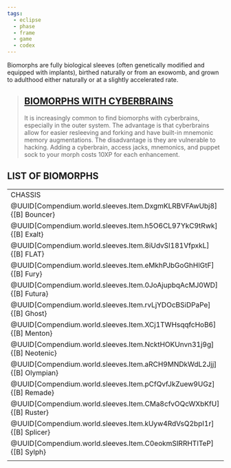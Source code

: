 ```yaml
---
tags:
  - eclipse
  - phase
  - frame
  - game
  - codex
---
```


Biomorphs are fully biological sleeves (often genetically modified and equipped with implants), birthed naturally or from an exowomb, and grown to adulthood either naturally or at a slightly accelerated rate.

> ## [BIOMORPHS WITH CYBERBRAINS](https://eclipsephase.github.io/en/04/22-common-biomorphs.html#biomorphs-with-cyberbrains)
> 
> It is increasingly common to find biomorphs with cyberbrains, especially in the outer system. The advantage is that cyberbrains allow for easier resleeving and forking and have built-in mnemonic memory augmentations. The disadvantage is they are vulnerable to hacking. Adding a cyberbrain, access jacks, mnemonics, and puppet sock to your morph costs 10XP for each enhancement.

## LIST OF BIOMORPHS
|   |   |
|---|---|
|CHASSIS|SYSTEM|
|@UUID[Compendium.world.sleeves.Item.DxgmKLRBVFAwUbj8]{[B] Bouncer} | @UUID[Compendium.world.sleeves.Item.PChFET1kqTJ0iKt8]{[B] Bouncer:SP}|
|@UUID[Compendium.world.sleeves.Item.h5O6CL97YkC9tRwk]{[B] Exalt} | @UUID[Compendium.world.sleeves.Item.D8rCAomV8mxCDYOe]{[B] Exalt:SP}|
|@UUID[Compendium.world.sleeves.Item.8iUdvSI181VfpxkL]{[B] FLAT} | @UUID[Compendium.world.sleeves.Item.KuqhTQXEYHcnWVnd]{[B] FLAT:SP}|
|@UUID[Compendium.world.sleeves.Item.eMkhPJbGoGhHlGtF]{[B] Fury} | @UUID[Compendium.world.sleeves.Item.rPRsDojgoRgsVS8b]{[B] Fury:SP}|
|@UUID[Compendium.world.sleeves.Item.0JoAjupbqAcMJ0WD]{[B] Futura} | @UUID[Compendium.world.sleeves.Item.mDRn3Kj2xYExludy]{[B] Futura:SP}|
|@UUID[Compendium.world.sleeves.Item.rvLjYDOcBSiDPaPe]{[B] Ghost} | @UUID[Compendium.world.sleeves.Item.rPwS9WCgva8fyZAs]{[B] Ghost:SP}|
|@UUID[Compendium.world.sleeves.Item.XCj1TWHsqqfcHoB6]{[B] Menton} | @UUID[Compendium.world.sleeves.Item.NsYTjM4FSuyOY27I]{[B] Menton:SP}|
|@UUID[Compendium.world.sleeves.Item.NcktHOKUnvn31j9g]{[B] Neotenic} |@UUID[Compendium.world.sleeves.Item.q5sHQpx1EkhD2N6a]{[B] Neotenic:SP}|
|@UUID[Compendium.world.sleeves.Item.aRCH9MNDkWdL2Jjj]{[B] Olympian} | @UUID[Compendium.world.sleeves.Item.4eSG9CWjVUTxEH6V]{[B] Olympian:SP}|
|@UUID[Compendium.world.sleeves.Item.pCfQvfJkZuew9UGz]{[B] Remade} | @UUID[Compendium.world.sleeves.Item.Bdll8TsMF31sy8VH]{[B] Remade:SP}|
|@UUID[Compendium.world.sleeves.Item.CMa8cfvOQcWXbKfU]{[B] Ruster} | @UUID[Compendium.world.sleeves.Item.fJLHT3JakpaXrFXS]{[B] Ruster:SP}|
|@UUID[Compendium.world.sleeves.Item.kUyw4RdVsQ2bpI1r]{[B] Splicer} | @UUID[Compendium.world.sleeves.Item.EsmpnllLL9Wl8sAh]{[B] Splicer:SP}|
|@UUID[Compendium.world.sleeves.Item.C0eokmSIRRHTITeP]{[B] Sylph} | @UUID[Compendium.world.sleeves.Item.ISvn8C5EIASPGvKj]{[B] Sylph:SP}|
|||